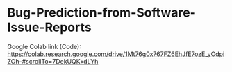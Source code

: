 # Bug-Prediction-from-Software-Issue-Reports

Google Colab link (Code): https://colab.research.google.com/drive/1Mt76g0x767FZ6EhJfE7ozE_yOdpiZOh-#scrollTo=7DekUQKxdLYh
